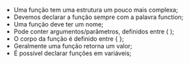 * Uma função tem uma estrutura um pouco mais complexa;
* Devemos declarar a função sempre com a palavra function;
* Uma função deve ter um nome;
* Pode conter argumentos/parâmetros, definidos entre ( );
* O corpo da função é definido entre { };
* Geralmente uma função retorna um valor;
* É possível declarar funções em variáveis;